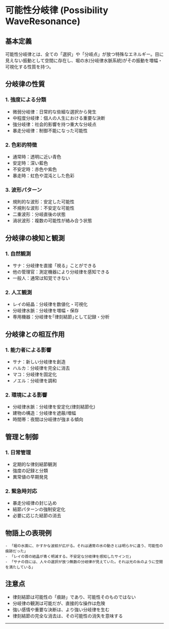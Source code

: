 # 可能性分岐律 (Possibility WaveResonance)

## 基本定義
可能性分岐律とは、全ての「選択」や「分岐点」が放つ特殊なエネルギー。目に見えない振動として空間に存在し、堀の水(分岐律水脈系統)がその振動を増幅・可視化する性質を持つ。

## 分岐律の性質

### 1. 強度による分類
- 微弱分岐律：日常的な些細な選択から発生
- 中程度分岐律：個人の人生における重要な決断
- 強分岐律：社会的影響を持つ重大な分岐点
- 暴走分岐律：制御不能になった可能性

### 2. 色彩的特徴
- 通常時：透明に近い青色
- 安定時：深い藍色
- 不安定時：赤色や紫色
- 暴走時：虹色や混沌とした色彩

### 3. 波形パターン
- 規則的な波形：安定した可能性
- 不規則な波形：不安定な可能性
- 二重波形：分岐直後の状態
- 渦状波形：複数の可能性が絡み合う状態

## 分岐律の検知と観測

### 1. 自然観測
- サナ：分岐律を直接「視る」ことができる
- 他の管理官：測定機器により分岐律を感知できる
- 一般人：通常は知覚できない

### 2. 人工観測
- レイの結晶：分岐律を数値化・可視化
- 分岐律水脈：分岐律を増幅・保存
- 専用機器：分岐律を｢律刻結節｣として記録・分析

## 分岐律との相互作用

### 1. 能力者による影響
- サナ：新しい分岐律を創造
- ハルカ：分岐律を完全に消去
- マコ：分岐律を固定化
- ノエル：分岐律を調和

### 2. 環境による影響
- 分岐律水脈：分岐律を安定化(律刻結節化)
- 建物の構造：分岐律を遮蔽/増幅
- 時間帯：夜間は分岐律が強まる傾向

## 管理と制御

### 1. 日常管理
- 定期的な律刻結節観測
- 強度の記録と分類
- 異常値の早期発見

### 2. 緊急時対応
- 暴走分岐律の封じ込め
- 結節パターンの強制安定化
- 必要に応じた結節の消去

## 物語上の表現例
```
- 「堀の水面に、かすかな波紋が広がる。それは通常の水の動きとは明らかに違う、可能性の痕跡だった」
- 「レイの首の結晶が青く明滅する。不安定な分岐律を感知したサインだ」
- 「サナの目には、人々の選択が放つ無数の分岐律が見えていた。それは光の糸のように空間を満たしている」
```

## 注意点
- 律刻結節は可能性の「痕跡」であり、可能性そのものではない
- 分岐律の観測は可能だが、直接的な操作は危険
- 強い感情や重要な決断は、より強い分岐律を生む
- 律刻結節の完全な消去は、その可能性の消失を意味する
---